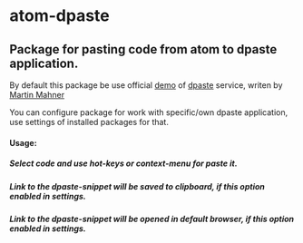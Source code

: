 # atom-dpaste

## Package for pasting code from atom to dpaste application.

By default this package be use official [demo](https://dpaste.de/) of [dpaste](https://github.com/bartTC/dpaste) service, writen by [Martin Mahner](https://github.com/bartTC)

You can configure package for work with specific/own dpaste application, use settings of installed packages for that.

#### Usage:

##### Select code and use hot-keys or context-menu for paste it.
##### Link to the dpaste-snippet will be saved to clipboard, if this option enabled in settings.
##### Link to the dpaste-snippet will be opened in default browser, if this option enabled in settings.
